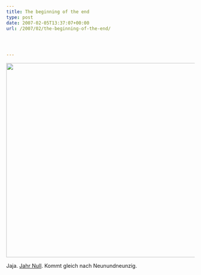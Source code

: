 ```yaml
---
title: The beginning of the end
type: post
date: 2007-02-05T13:37:07+00:00
url: /2007/02/the-beginning-of-the-end/




---
```

<img src="//die.schreibbloga.de/images/222.jpg" width="520" />

Jaja. [Jahr Null][1]. Kommt gleich nach Neunundneunzig.

 [1]: http://yearzero.nin.com/
